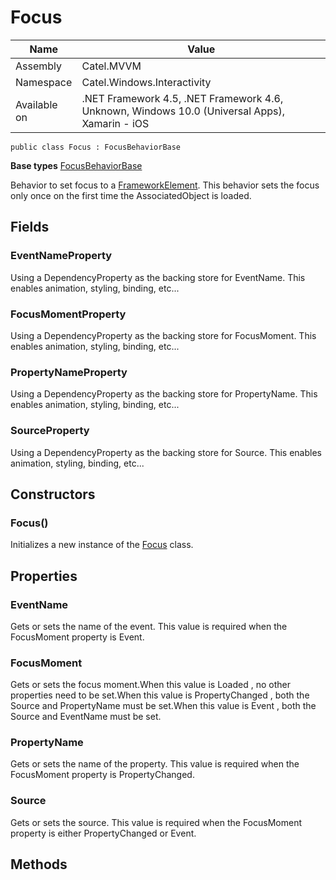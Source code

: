 

# Focus

Name|Value
---|---
Assembly|Catel.MVVM
Namespace|Catel.Windows.Interactivity
Available on|.NET Framework 4.5, .NET Framework 4.6, Unknown, Windows 10.0 (Universal Apps), Xamarin - iOS

```
public class Focus : FocusBehaviorBase
```

**Base types**
[FocusBehaviorBase](/Catel.MVVM\Catel\Windows\Interactivity\FocusBehaviorBase.md)


Behavior to set focus to a [FrameworkElement](#). This behavior sets the focus only once on the first time the AssociatedObject is loaded.



## Fields

### EventNameProperty

Using a DependencyProperty as the backing store for EventName. This enables animation, styling, binding, etc...



### FocusMomentProperty

Using a DependencyProperty as the backing store for FocusMoment. This enables animation, styling, binding, etc...



### PropertyNameProperty

Using a DependencyProperty as the backing store for PropertyName. This enables animation, styling, binding, etc...



### SourceProperty

Using a DependencyProperty as the backing store for Source. This enables animation, styling, binding, etc...



## Constructors

### Focus()

Initializes a new instance of the [Focus](#) class.



## Properties

### EventName

Gets or sets the name of the event. This value is required when the FocusMoment property is Event.



### FocusMoment

Gets or sets the focus moment.When this value is Loaded , no other properties need to be set.When this value is PropertyChanged , both the Source and PropertyName must be set.When this value is Event , both the Source and EventName must be set.



### PropertyName

Gets or sets the name of the property. This value is required when the FocusMoment property is PropertyChanged.



### Source

Gets or sets the source. This value is required when the FocusMoment property is either PropertyChanged or Event.



## Methods

